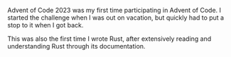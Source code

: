 Advent of Code 2023 was my first time participating in Advent of Code. I started the challenge when I was out on vacation, but quickly had to put a stop to it when I got back.

This was also the first time I wrote Rust, after extensively reading and understanding Rust through its documentation.
